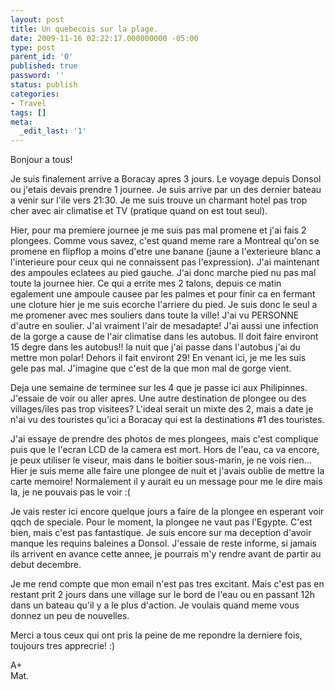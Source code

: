 ```yaml
---
layout: post
title: Un quebecois sur la plage.
date: 2009-11-16 02:22:17.000000000 -05:00
type: post
parent_id: '0'
published: true
password: ''
status: publish
categories:
- Travel
tags: []
meta:
  _edit_last: '1'
---
```

Bonjour a tous!

Je suis finalement arrive a Boracay apres 3 jours. Le voyage depuis Donsol ou j'etais devais prendre 1 journee. Je suis arrive par un des dernier bateau a venir sur l'ile vers 21:30. Je me suis trouve un charmant hotel pas trop cher avec air climatise et TV (pratique quand on est tout seul).

Hier, pour ma premiere journee je me suis pas mal promene et j'ai fais 2 plongees. Comme vous savez, c'est quand meme rare a Montreal qu'on se promene en flipflop a moins d'etre une banane (jaune a l'exterieure blanc a l'interieure pour ceux qui ne connaissent pas l'expression). J'ai maintenant des ampoules eclatees au pied gauche. J'ai donc marche pied nu pas mal toute la journee hier. Ce qui a errite mes 2 talons, depuis ce matin egalement une ampoule causee par les palmes et pour finir ca en fermant une cloture hier je me suis ecorche l'arriere du pied. Je suis donc le seul a me promener avec mes souliers dans toute la ville! J'ai vu PERSONNE d'autre en soulier. J'ai vraiment l'air de mesadapte! J'ai aussi une infection de la gorge a cause de l'air climatise dans les autobus. Il doit faire environt 15 degre dans les autobus!! la nuit que j'ai passe dans l'autobus j'ai du mettre mon polar! Dehors il fait environt 29! En venant ici, je me les suis gele pas mal. J'imagine que c'est de la que mon mal de gorge vient.

Deja une semaine de terminee sur les 4 que je passe ici aux Philipinnes. J'essaie de voir ou aller apres. Une autre destination de plongee ou des villages/iles pas trop visitees? L'ideal serait un mixte des 2, mais a date je n'ai vu des touristes qu'ici a Boracay qui est la destinations #1 des touristes.

J'ai essaye de prendre des photos de mes plongees, mais c'est complique puis que le l'ecran LCD de la camera est mort. Hors de l'eau, ca va encore, je peux utiliser le viseur, mais dans le boitier sous-marin, je ne vois rien... Hier je suis meme alle faire une plongee de nuit et j'avais oublie de mettre la carte memoire! Normalement il y aurait eu un message pour me le dire mais la, je ne pouvais pas le voir :(

Je vais rester ici encore quelque jours a faire de la plongee en esperant voir qqch de speciale. Pour le moment, la plongee ne vaut pas l'Egypte. C'est bien, mais c'est pas fantastique. Je suis encore sur ma deception d'avoir manque les requins baleines a Donsol. J'essaie de reste informe, si jamais ils arrivent en avance cette annee, je pourrais m'y rendre avant de partir au debut decembre.

Je me rend compte que mon email n'est pas tres excitant. Mais c'est pas en restant prit 2 jours dans une village sur le bord de l'eau ou en passant 12h dans un bateau qu'il y a le plus d'action. Je voulais quand meme vous donnez un peu de nouvelles.

Merci a tous ceux qui ont pris la peine de me repondre la derniere fois, toujours tres apprecrie! :)

A+  
Mat.

